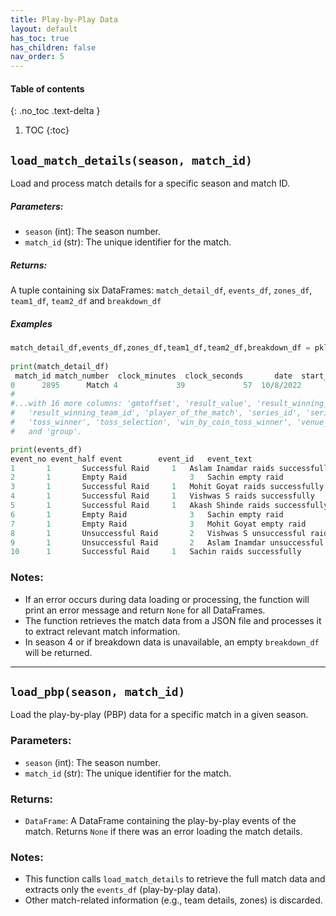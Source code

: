 ```yaml
---
title: Play-by-Play Data
layout: default
has_toc: true
has_children: false
nav_order: 5
---
```


#### Table of contents

{: .no_toc .text-delta }

1. TOC
{:toc}


## `load_match_details(season, match_id)`

Load and process match details for a specific season and match ID.

##### Parameters:
- `season` (int): The season number.
- `match_id` (str): The unique identifier for the match.

##### Returns:
A tuple containing six DataFrames: `match_detail_df`, `events_df`, `zones_df`, `team1_df`, `team2_df` and `breakdown_df`

##### Examples
```python
match_detail_df,events_df,zones_df,team1_df,team2_df,breakdown_df = pkl.load_match_details(season=9,
                                                                                      match_id='2895')
print(match_detail_df)
 match_id match_number  clock_minutes  clock_seconds       date  start_time         matchtime_iso
0      2895      Match 4             39             57  10/8/2022      19:30  2022-10-08T14:00:00Z
#
#...with 16 more columns: 'gmtoffset', 'result_value', 'result_winning_method', 'result_winning_team',
#   'result_winning_team_id', 'player_of_the_match', 'series_id', 'series_parent_series_name', 'status', 
#   'toss_winner', 'toss_selection', 'win_by_coin_toss_winner', 'venue_id', 'venue_name', 'stage',
#   and 'group'. 

print(events_df)
event_no event_half	event	     event_id	event_text	                   raider_id	raiding_team_id
1	    1	    Successful Raid	    1	Aslam Inamdar raids successfully	4960.0	7.0
2	    1	    Empty Raid	            3	Sachin empty raid	                757.0	6.0
3	    1	    Successful Raid	    1	Mohit Goyat raids successfully	        4022.0	7.0
4	    1	    Successful Raid	    1	Vishwas S raids successfully	        4757.0	6.0
5	    1	    Successful Raid	    1	Akash Shinde raids successfully	        4959.0	7.0
6	    1	    Empty Raid	            3	Sachin empty raid	                757.0	6.0
7	    1	    Empty Raid	            3	Mohit Goyat empty raid	                4022.0	7.0
8	    1	    Unsuccessful Raid	    2	Vishwas S unsuccessful raid	        4757.0	6.0
9	    1	    Unsuccessful Raid	    2	Aslam Inamdar unsuccessful raid	        4960.0	7.0
10	    1	    Successful Raid	    1	Sachin raids successfully	         757.0	6.0
```



### Notes:
- If an error occurs during data loading or processing, the function will print an error message and return `None` for all DataFrames.
- The function retrieves the match data from a JSON file and processes it to extract relevant match information.
- In season 4 or if breakdown data is unavailable, an empty `breakdown_df` will be returned.

---

## `load_pbp(season, match_id)`

Load the play-by-play (PBP) data for a specific match in a given season.

### Parameters:
- `season` (int): The season number.
- `match_id` (str): The unique identifier for the match.

### Returns:
- `DataFrame`: A DataFrame containing the play-by-play events of the match. Returns `None` if there was an error loading the match details.

### Notes:
- This function calls `load_match_details` to retrieve the full match data and extracts only the `events_df` (play-by-play data).
- Other match-related information (e.g., team details, zones) is discarded.
